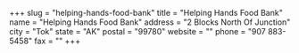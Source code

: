 +++
slug = "helping-hands-food-bank"
title = "Helping Hands Food Bank"
name = "Helping Hands Food Bank"
address = "2 Blocks North Of Junction"
city = "Tok"
state = "AK"
postal = "99780"
website = ""
phone = "907 883-5458"
fax = ""
+++

